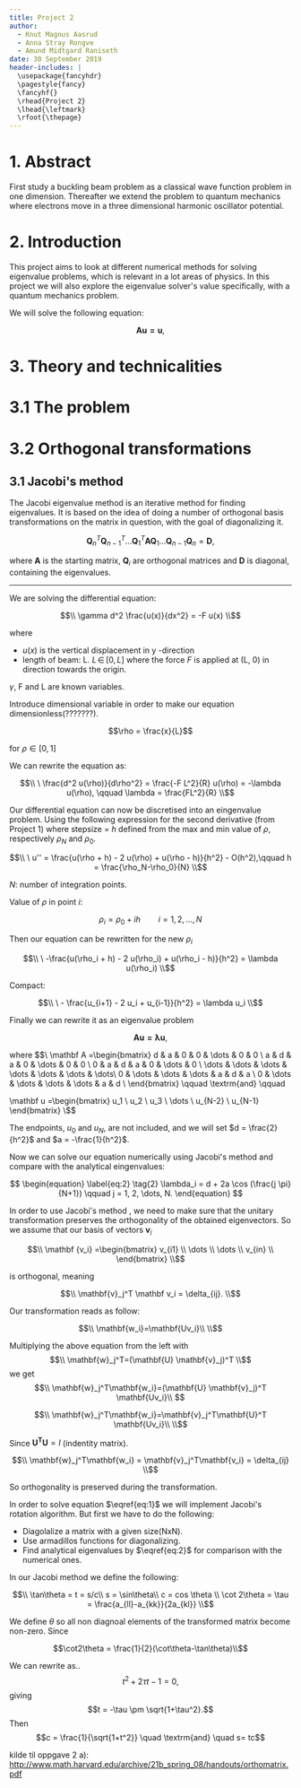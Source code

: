```yaml
---
title: Project 2
author:
  - Knut Magnus Aasrud
  - Anna Stray Rongve
  - Amund Midtgard Raniseth
date: 30 September 2019
header-includes: |
  \usepackage{fancyhdr}
  \pagestyle{fancy}
  \fancyhf{}
  \rhead{Project 2}
  \lhead{\leftmark}
  \rfoot{\thepage}
---
```


# 1. Abstract
First study a buckling beam problem  as a classical wave function problem in one dimension. Thereafter we extend the problem to quantum mechanics where electrons move in a three dimensional harmonic oscillator potential.  

<!-- TODO: Jacobi vs.  bisection -->

<!-- TODO: Importance of scaling equations? -->

# 2. Introduction
This project aims to look at different numerical methods for solving eigenvalue problems, which is relevant in a lot areas of physics. In this project we will also explore the eigenvalue solver's value specifically, with a quantum mechanics problem.
<!--TODO: Outline the problem briefly-->

We will solve the following equation:

$$
\begin{equation}
\label{eq:1}
\tag{1}
\mathbf{Au = u},
\end{equation}
$$

<!-- TODO: Jacobi's method -->

<!-- TODO: Scaling functions and quantum case -->

<!-- TODO: Bisection method -->



# 3. Theory and technicalities

# 3.1 The problem

<!-- TODO: Outline the buckling beam and quantum problem. -->

# 3.2 Orthogonal transformations

<!-- TODO: Short explanation of orthogonality/unity. -->

## 3.1 Jacobi's method

The Jacobi eigenvalue method is an iterative method for finding eigenvalues. It is based on the idea of doing a number of orthogonal basis transformations on the matrix in question, with the goal of diagonalizing it.

$$
  \mathbf{Q}_n^T\mathbf{Q}_{n-1}^T...\mathbf{Q}_1^T\mathbf{A}\mathbf{Q}_1...\mathbf{Q}_{n-1}\mathbf{Q}_n=\mathbf{D},
$$

where $\mathbf{A}$ is the starting matrix, $\mathbf{Q}_i$ are orthogonal matrices and $\mathbf{D}$ is diagonal, containing the eigenvalues.

---

We are solving the differential equation:

$$\\
\gamma d^2 \frac{u(x)}{dx^2} = -F u(x)
\\$$

where
- $u(x)$ is the vertical displacement in y -direction
- length of beam: L. $L \, \in \,  [0,L]$ where the force *F* is applied at (L, 0) in direction towards the origin.

$\gamma$, F and L are known variables.

Introduce dimensional variable in order to make our equation dimensionless(???????).

$$\rho = \frac{x}{L}$$

for $\rho \in [0,1]$

We can rewrite the equation as:

$$\\
\  \frac{d^2 u(\rho)}{d\rho^2} = \frac{-F L^2}{R} u(\rho) = -\lambda  u(\rho), \qquad \lambda = \frac{FL^2}{R}
\\$$

Our differential equation can now be discretised into an eingenvalue problem. Using the following expression for the second derivative (from Project 1) where stepsize = *h* defined from the max and min value of $\rho$, respectively $\rho_N$ and $\rho_0$.


$$\\
\  u'' = \frac{u(\rho + h) - 2 u(\rho) + u(\rho - h)}{h^2} - O(h^2),\qquad
h = \frac{\rho_N-\rho_0}{N}
\\$$

*N*: number of integration points.

Value of $\rho$ in point *i*:

$$\rho_i = \rho_0 + ih \qquad i = 1,2, \dots , N $$

Then our equation can be rewritten for the new $\rho_i$


$$\\
\   -\frac{u(\rho_i + h) - 2 u(\rho_i) + u(\rho_i - h)}{h^2}  = \lambda u(\rho_i)
\\$$

Compact:


$$\\
\ -  \frac{u_{i+1} - 2 u_i + u_{i-1}}{h^2}  = \lambda u_i
\\$$

Finally we can rewrite it as an eigenvalue problem

$$
\begin{equation}
\label{eq:1}
\tag{1}
\mathbf{Au = \lambda u},
\end{equation}
$$

where
$$\\
\mathbf A =\begin{bmatrix}
    d   &  a   &  0   &   0   &   \dots   &   0  &  0  \\
    a   &  d   &  a   &   0   &   \dots   &   0  &  0  \\
    0   &  a   &  d   &   a   &    0      &   \dots & 0 \\
    \dots & \dots & \dots & \dots & \dots & \dots & \dots\\
    0   &  \dots & \dots & \dots &    a   &     d & a   \\
    0   &  \dots & \dots & \dots &  \dots &     a & d   \\
\end{bmatrix}
\qquad \textrm{and} \qquad

\mathbf u =\begin{bmatrix}
    u_1 \\   u_2 \\ u_3 \\  \dots \\ u_{N-2} \\ u_{N-1}
\end{bmatrix}
\\$$

The endpoints, $u_0$ and $u_N$, are not included, and we will set $d = \frac{2}{h^2}$ and $a = -\frac{1}{h^2}$.

Now we can solve our equation numerically using Jacobi's method and compare with the analytical eingenvalues:

$$
\begin{equation}
\label{eq:2}
\tag{2}
\lambda_i = d + 2a \cos (\frac{j \pi}{N+1}) \qquad j = 1, 2, \dots, N.
\end{equation}
$$


<!-- Oppgave 2a) -->
In order to use Jacobi's method , we need to make sure that the unitary transformation preserves the orthogonality of the obtained eigenvectors.  So we assume that our basis of vectors $\mathbf v_i$

$$\\
\mathbf {v_i} =\begin{bmatrix}
    v_{i1} \\   \dots \\ \dots \\ v_{in} \\
\end{bmatrix}
\\$$

is orthogonal, meaning

$$\\
\mathbf{v}_j^T \mathbf v_i = \delta_{ij}.
\\$$

Our transformation reads as follow:

$$\\
\mathbf{w_i}=\mathbf{Uv_i}\\
\\$$

Multiplying the above equation from the left with
$$\\
\mathbf{w}_j^T=(\mathbf{U} \mathbf{v}_j)^T
\\$$
we get
$$\\
\mathbf{w}_j^T\mathbf{w_i}=(\mathbf{U} \mathbf{v}_j)^T \mathbf{Uv_i}\\
$$

$$\\
\mathbf{w}_j^T\mathbf{w_i}=\mathbf{v}_j^T\mathbf{U}^T \mathbf{Uv_i}\\
\\$$

Since $\mathbf{U^TU} = I$ (indentity matrix).

$$\\
\mathbf{w}_j^T\mathbf{w_i}  = \mathbf{v}_j^T\mathbf{v_i} = \delta_{ij}
\\$$

So orthogonality is preserved during the transformation.

<!-- Oppgave 2b) -->

In order to solve equation $\eqref{eq:1}$ we will implement Jacobi's rotation algorithm. But first we have to do the following:
- Diagolalize a matrix with a given size(NxN).
- Use armadillos functions for diagonalizing.
- Find analytical eigenvalues by $\eqref{eq:2}$ for comparison with the numerical ones.

In our Jacobi method we define the following:

$$\\
\tan\theta = t = s/c\\
s = \sin\theta\\
c = cos \theta \\
\cot 2\theta = \tau = \frac{a_{ll}-a_{kk}}{2a_{kl}}
\\$$

We define $\theta$ so all non diagnoal elements of the transformed matrix become non-zero.
Since

$$\cot2\theta = \frac{1}{2}(\cot\theta-\tan\theta)\\$$

We can rewrite as..
$$t^2 + 2\tau t - 1 = 0 , $$
giving
$$t = -\tau \pm \sqrt{1+\tau^2}.$$
Then
$$c = \frac{1}{\sqrt{1+t^2}} \quad \textrm{and} \quad s= tc$$



kilde til oppgave 2 a): http://www.math.harvard.edu/archive/21b_spring_08/handouts/orthomatrix.pdf
